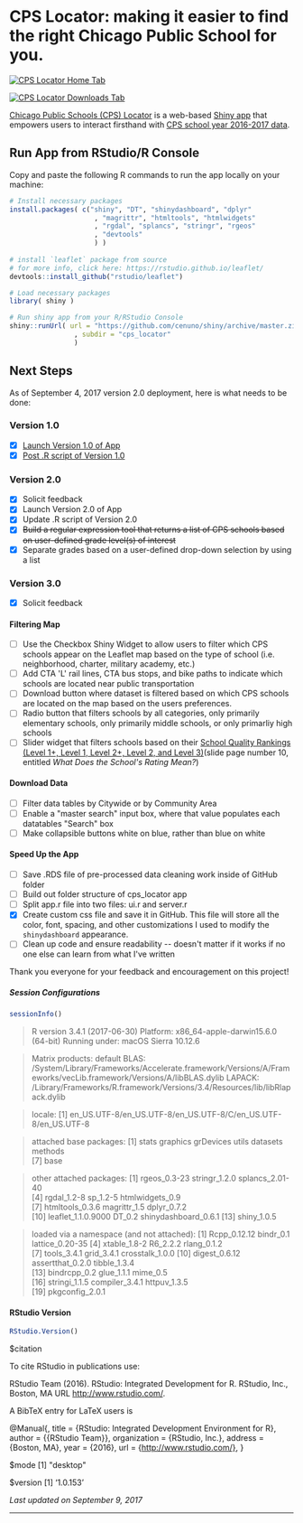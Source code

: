 # CPS Locator: making it easier to find the right Chicago Public School for you. 

[![CPS Locator Home Tab](https://github.com/cenuno/shiny/raw/master/Images/cps_locator_v2.png)](https://cenuno.shinyapps.io/cps_locator/)

[![CPS Locator Downloads Tab](https://github.com/cenuno/shiny/raw/master/Images/cps_locator_Downloads_v2.png)](https://cenuno.shinyapps.io/cps_locator/)

[Chicago Public Schools (CPS) Locator](https://cenuno.shinyapps.io/cps_locator/) is a web-based [Shiny app](https://shiny.rstudio.com/) that empowers users to interact firsthand with [CPS school year 2016-2017 data](https://data.cityofchicago.org/Education/Chicago-Public-Schools-School-Profile-Information-/8i6r-et8s).

## Run App from RStudio/R Console

Copy and paste the following R commands to run the app locally on your machine:

```R
# Install necessary packages
install.packages( c("shiny", "DT", "shinydashboard", "dplyr"
                     , "magrittr", "htmltools", "htmlwidgets"
                     , "rgdal", "splancs", "stringr", "rgeos" 
                     , "devtools"
                     ) )
                     
# install `leaflet` package from source
# for more info, click here: https://rstudio.github.io/leaflet/
devtools::install_github("rstudio/leaflet")

# Load necessary packages
library( shiny )

# Run shiny app from your R/RStudio Console
shiny::runUrl( url = "https://github.com/cenuno/shiny/archive/master.zip"
                , subdir = "cps_locator"
                )
```

## Next Steps

As of September 4, 2017 version 2.0 deployment, here is what needs to be done:

### Version 1.0
- [x] [Launch Version 1.0 of App](https://cenuno.shinyapps.io/cps_locator/)
- [x] [Post .R script of Version 1.0](https://github.com/cenuno/shiny/blob/master/cps_locator/app.R)

### Version 2.0
- [x] Solicit feedback
- [x] Launch Version 2.0 of App
- [x] Update .R script of Version 2.0
- [x] ~~Build a regular expression tool that returns a list of CPS schools based on user-defined grade level(s) of interest~~
- [x] Separate grades based on a user-defined drop-down selection by using a list

### Version 3.0
- [x] Solicit feedback

#### Filtering Map
- [ ] Use the Checkbox Shiny Widget to allow users to filter which CPS schools appear on the Leaflet map based on the type of school (i.e. neighborhood, charter, military academy, etc.)
- [ ] Add CTA 'L' rail lines, CTA bus stops, and bike paths to indicate which schools are located near public transportation
- [ ] Download button where dataset is filtered based on which CPS schools are located on the map based on the users preferences.
- [ ] Radio button that filters schools by all categories, only primarily elementary schools, only primarily middle schools, or only primarliy high schools
- [ ] Slider widget that filters schools based on their [School Quality Rankings (Level 1+, Level 1, Level 2+, Level 2, and Level 3)](http://cps.edu/Performance/Documents/SQRP_Introduction.pdf)(slide page number 10, entitled *What Does the School's Rating Mean?*)

#### Download Data 
- [ ] Filter data tables by Citywide or by Community Area
- [ ] Enable a "master search" input box, where that value populates each datatables "Search" box
- [ ] Make collapsible buttons white on blue, rather than blue on white

#### Speed Up the App
- [ ] Save .RDS file of pre-processed data cleaning work inside of GitHub folder
- [ ] Build out folder structure of cps_locator app
- [ ] Split app.r file into two files: ui.r and server.r
- [x] Create custom css file and save it in GitHub. This file will store all the color, font, spacing, and other customizations I used to modify the `shinydashboard` appearance.
- [ ] Clean up code and ensure readability -- doesn't matter if it works if no one else can learn from what I've written

Thank you everyone for your feedback and encouragement on this project!

##### Session Configurations

```R
sessionInfo()
```
> R version 3.4.1 (2017-06-30)
> Platform: x86_64-apple-darwin15.6.0 (64-bit)
> Running under: macOS Sierra 10.12.6

> Matrix products: default
> BLAS: /System/Library/Frameworks/Accelerate.framework/Versions/A/Frameworks/vecLib.framework/Versions/A/libBLAS.dylib
> LAPACK: /Library/Frameworks/R.framework/Versions/3.4/Resources/lib/libRlapack.dylib

> locale:
[1] en_US.UTF-8/en_US.UTF-8/en_US.UTF-8/C/en_US.UTF-8/en_US.UTF-8

> attached base packages:
[1] stats     graphics  grDevices utils     datasets  methods  
[7] base     

> other attached packages:
[1] rgeos_0.3-23         stringr_1.2.0        splancs_2.01-40     
[4] rgdal_1.2-8          sp_1.2-5             htmlwidgets_0.9     
[7] htmltools_0.3.6      magrittr_1.5         dplyr_0.7.2         
[10] leaflet_1.1.0.9000   DT_0.2               shinydashboard_0.6.1
[13] shiny_1.0.5         

> loaded via a namespace (and not attached):
[1] Rcpp_0.12.12     bindr_0.1        lattice_0.20-35 
[4] xtable_1.8-2     R6_2.2.2         rlang_0.1.2     
[7] tools_3.4.1      grid_3.4.1       crosstalk_1.0.0 
[10] digest_0.6.12    assertthat_0.2.0 tibble_1.3.4    
[13] bindrcpp_0.2     glue_1.1.1       mime_0.5        
[16] stringi_1.1.5    compiler_3.4.1   httpuv_1.3.5    
[19] pkgconfig_2.0.1 

#### RStudio Version

```R
RStudio.Version()
```
$citation

To cite RStudio in publications use:

  RStudio Team (2016). RStudio: Integrated Development for R.
  RStudio, Inc., Boston, MA URL http://www.rstudio.com/.

 A BibTeX entry for LaTeX users is

 @Manual{,
   title = {RStudio: Integrated Development Environment for R},
   author = {{RStudio Team}},
   organization = {RStudio, Inc.},
   address = {Boston, MA},
   year = {2016},
   url = {http://www.rstudio.com/},
 }

$mode
[1] "desktop"

$version
[1] ‘1.0.153’

*Last updated on September 9, 2017*

*****************
